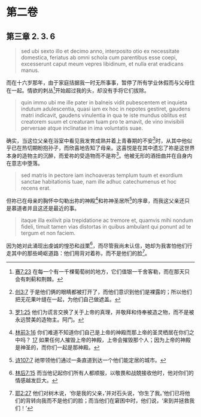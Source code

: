 # 第二卷
## 第三章 2. 3. 6

> sed ubi sexto illo et decimo anno, interposito otio ex necessitate domestica, feriatus ab omni schola cum parentibus esse coepi, excesserunt caput meum vepres libidinum, et nulla erat eradicans manus.

而在十六岁那年，由于家庭拮据我一时无所事事，暂停了所有学业休假而与父母住在一起。情欲的刺丛[^1]开始超过我的头，却没有手将它们拔除。

[^1]: [赛7:23](https://biblehub.com/isaiah/7-23.htm) 在每一个有一千棵葡萄树的地方，它们值银一千舍客勒，而在那天只会有刺蓟和荆棘。

> quin immo ubi me ille pater in balneis vidit pubescentem et inquieta indutum adulescentia, quasi iam ex hoc in nepotes gestiret, gaudens matri indicavit, gaudens vinulentia in qua te iste mundus oblitus est creatorem suum et creaturam tuam pro te amavit, de vino invisibili perversae atque inclinatae in ima voluntatis suae.

确实，当这位父亲在浴室中看见我发育成熟并着上青春期的不安[^2]时，从其中他似乎已在热切期盼抱孙子，而欣喜地告知了母亲。这喜悦是在其中遗忘了祢是这世界本身的造物主的沉醉，而爱祢的受造物而不是祢[^3]。他被无形的酒扭曲并在自身内在意志中堕落。

[^2]: [创3:7](https://biblehub.com/genesis/3-7.htm) 于是他们俩的眼睛都被打开了，而他们意识到他们是裸露的；所以他们把无花果叶缝在一起，为他们自己做遮盖。

[^3]: [罗1:25](https://biblehub.com/romans/1-25.htm) 他们为谎言交换了关于上帝的真理，并敬拜和侍奉被造之物，而不是被永远赞美的造物主。阿门。

> sed matris in pectore iam inchoaveras templum tuum et exordium sanctae habitationis tuae, nam ille adhuc catechumenus et hoc recens erat.

但祢已在母亲的胸怀中勾勒出祢的神殿[^4]和祢神圣居所[^5]的序章，而我这父亲还只是慕道者并且这还是最近的事。

[^4]: [林前3:16](https://biblehub.com/1_corinthians/3-16.htm) 你们难道不知道你们自己是上帝的神殿而那上帝的圣灵栖居在你们之中吗？ [17](https://biblehub.com/1_corinthians/3-17.htm) 如果任何人摧毁上帝的神殿，上帝会摧毁那个人；因为上帝的神殿是神圣的，而你们一起是那神殿。

[^5]: [诗107:7](https://biblehub.com/psalms/107-7.htm) 祂带领他们通过一条直道到达一个他们能定居的城市。

> itaque illa exilivit pia trepidatione ac tremore et, quamvis mihi nondum fideli, timuit tamen vias distortas in quibus ambulant qui ponunt ad te tergum et non faciem.

因为她对此涌现出虔诚的惶恐和战栗[^6]，而尽管我尚未认信，她却为我害怕他们行走其中的那些崎岖道路：他们用背对着祢，而不是他们的脸[^7]。

[^6]: [林后7:15](https://biblehub.com/2_corinthians/7-15.htm) 而当他记起你们所有人都顺服，以敬畏和战兢接收他时，他对你们的情感越发巨大。

[^7]: [耶2:27](https://biblehub.com/jeremiah/2-27.htm) 他们对树木说，‘你是我的父亲，’并对石头说，‘你生了我。’他们已将他们的背转向我而不是他们的脸；而当他们在窘困中时，他们说，‘来到并拯救我们！’

